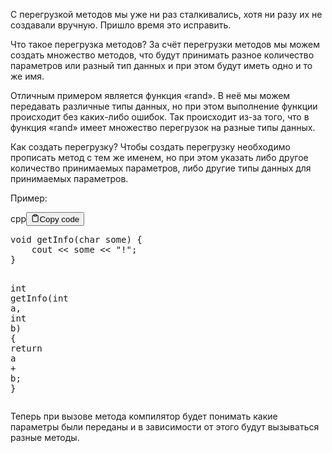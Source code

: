 <p>С перегрузкой методов мы уже ни раз сталкивались, хотя ни разу их не создавали вручную. 
Пришло время это исправить.</p>
<p>Что такое перегрузка методов?
За счёт перегрузки методов мы можем создать множество методов, что будут принимать разное количество 
параметров или разный тип данных и при этом будут иметь одно и то же имя.</p>
<p>Отличным примером является функция «rand». В неё мы можем передавать различные типы данных, 
но при этом выполнение функции происходит без каких-либо ошибок. 
Так происходит из-за того, что в функция «rand» имеет множество перегрузок на разные типы данных. </p>
<p>Как создать перегрузку?
Чтобы создать перегрузку необходимо прописать метод с тем же именем, 
но при этом указать либо другое количество принимаемых параметров, либо другие типы данных для принимаемых параметров.</p>
<p>Пример:</p>
<div class="code-element"><div class="lang-line"><text>cpp</text><button class="copy-button"id="code7918571258d6c25f042c409c96e7f772b"onclick="copyCode(code7918571258d6c25f042c409c96e7f772, code7918571258d6c25f042c409c96e7f772b)"><svg stroke="currentColor"fill="none"stroke-width="2"viewBox="0 0 24 24"stroke-linecap="round"stroke-linejoin="round"class="h-4 w-4"height="1em"width="1em"xmlns="http://www.w3.org/2000/svg"><path d="M16 4h2a2 2 0 0 1 2 2v14a2 2 0 0 1-2 2H6a2 2 0 0 1-2-2V6a2 2 0 0 1 2-2h2"></path><rect x="8" y="2" width="8" height="4" rx="1" ry="1"></rect></svg><text>Copy code</text></button></div><div class="code" id="code7918571258d6c25f042c409c96e7f772"><div class="highlight"><pre><span></span><span class="kt">void</span><span class="w"> </span><span class="nf">getInfo</span><span class="p">(</span><span class="kt">char</span><span class="w"> </span><span class="n">some</span><span class="p">)</span><span class="w"> </span><span class="p">{</span>
<span class="w">    </span><span class="n">cout</span><span class="w"> </span><span class="o">&lt;&lt;</span><span class="w"> </span><span class="n">some</span><span class="w"> </span><span class="o">&lt;&lt;</span><span class="w"> </span><span class="s">&quot;!&quot;</span><span class="p">;</span>
<span class="p">}</span>

<span class="kt">int</span><span class="w"> </span><span class="nf">getInfo</span><span class="p">(</span><span class="kt">int</span><span class="w"> </span><span class="n">a</span><span class="p">,</span><span class="w"> </span><span class="kt">int</span><span class="w"> </span><span class="n">b</span><span class="p">)</span><span class="w"> </span><span class="p">{</span>
<span class="w">    </span><span class="k">return</span><span class="w"> </span><span class="n">a</span><span class="w"> </span><span class="o">+</span><span class="w"> </span><span class="n">b</span><span class="p">;</span>
<span class="p">}</span>
</pre></div></div></div>

<p>Теперь при вызове метода компилятор будет понимать какие параметры были переданы и в зависимости от этого будут вызываться разные методы.</p>